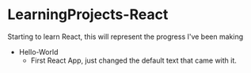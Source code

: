 # LearningProjects-React
Starting to learn React, this will represent the progress I've been making

- Hello-World
  - First React App, just changed the default text that came with it.
